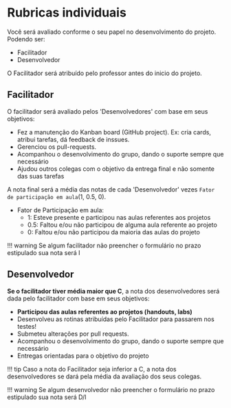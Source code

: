 # Rubricas individuais

Você será avaliado conforme o seu papel no desenvolvimento
do projeto. Podendo ser: 

- Facilitador
- Desenvolvedor

O Facilitador será atribuído pelo professor antes do inicio do projeto.

## Facilitador

O facilitador será avaliado pelos 'Desenvolvedores' com base em seus objetivos:

- Fez a manutenção do Kanban board (GitHub project). Ex: cria cards, atribui tarefas, dá feedback de inssues.
- Gerenciou os pull-requests.
- Acompanhou o desenvolvimento do grupo, dando o suporte sempre que necessário
- Ajudou outros colegas com o objetivo da entrega final e não somente das suas tarefas

A nota final será a média das notas de cada 'Desenvolvedor' vezes `Fator de participação em aula`(1, 0.5, 0).

- Fator de Participação em aula: 
    - 1: Esteve presente e participou nas aulas referentes aos projetos
    - 0.5: Faltou e/ou não participou de alguma aula referente ao projeto
    - 0: Faltou e/ou não participou da maioria das aulas do projeto

!!! warning
    Se algum facilitador não preencher o formulário no prazo estipulado sua nota será I

## Desenvolvedor

**Se o facilitador tiver média maior que C**, a nota dos desenvolvedores será dada pelo facilitador com base em seus objetivos:

- **Participou das aulas referentes ao projetos (handouts, labs)**
- Desenvolveu as rotinas atribuídas pelo Facilitador para passarem nos testes!      
- Submeteu alterações por pull requests.                         
- Acompanhou o desenvolvimento do grupo, dando o suporte sempre que necessário
- Entregas orientadas para o objetivo do projeto 

!!! tip 
    Caso a nota do Facilitador seja inferior a C, a nota dos desenvolvedores se dará pela média da avaliação dos seus colegas.

!!! warning
    Se algum desenvolvedor não preencher o formulário no prazo estipulado sua nota será D/I
